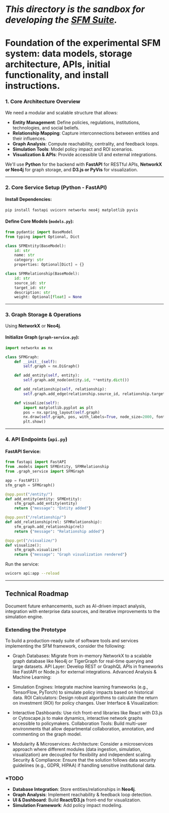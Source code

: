 # ***This directory is the sandbox for developing the [SFM Suite](./SFMSuiteDesignProposal.md).*** #
# Foundation of the experimental SFM system: data models, storage architecture, APIs, initial functionality, and install instructions.

### **1. Core Architecture Overview**
We need a modular and scalable structure that allows:
- **Entity Management**: Define policies, regulations, institutions, technologies, and social beliefs.
- **Relationship Mapping**: Capture interconnections between entities and their influences.
- **Graph Analysis**: Compute reachability, centrality, and feedback loops.
- **Simulation Tools**: Model policy impact and ROI scenarios.
- **Visualization & APIs**: Provide accessible UI and external integrations.

We'll use **Python** for the backend with **FastAPI** for RESTful APIs, **NetworkX or Neo4j** for graph storage, and **D3.js or PyVis** for visualization.

---

### **2. Core Service Setup (Python - FastAPI)**
#### Install Dependencies:
```bash
pip install fastapi uvicorn networkx neo4j matplotlib pyvis
```

#### Define Core Models (`models.py`):
```python
from pydantic import BaseModel
from typing import Optional, Dict

class SFMEntity(BaseModel):
    id: str
    name: str
    category: str
    properties: Optional[Dict] = {}

class SFMRelationship(BaseModel):
    id: str
    source_id: str
    target_id: str
    description: str
    weight: Optional[float] = None
```

---

### **3. Graph Storage & Operations**
Using **NetworkX** or **Neo4j**.

#### Initialize Graph (`graph-service.py`):
```python
import networkx as nx

class SFMGraph:
    def __init__(self):
        self.graph = nx.DiGraph()

    def add_entity(self, entity):
        self.graph.add_node(entity.id, **entity.dict())

    def add_relationship(self, relationship):
        self.graph.add_edge(relationship.source_id, relationship.target_id, **relationship.dict())

    def visualize(self):
        import matplotlib.pyplot as plt
        pos = nx.spring_layout(self.graph)
        nx.draw(self.graph, pos, with_labels=True, node_size=2000, font_size=10)
        plt.show()
```

---

### **4. API Endpoints (`api.py`)**
#### FastAPI Service:
```python
from fastapi import FastAPI
from .models import SFMEntity, SFMRelationship
from .graph_service import SFMGraph

app = FastAPI()
sfm_graph = SFMGraph()

@app.post("/entity/")
def add_entity(entity: SFMEntity):
    sfm_graph.add_entity(entity)
    return {"message": "Entity added"}

@app.post("/relationship/")
def add_relationship(rel: SFMRelationship):
    sfm_graph.add_relationship(rel)
    return {"message": "Relationship added"}

@app.get("/visualize/")
def visualize():
    sfm_graph.visualize()
    return {"message": "Graph visualization rendered"}
```

Run the service:
```bash
uvicorn api:app --reload
```

---
## Technical Roadmap
Document future enhancements, such as AI-driven impact analysis, integration with enterprise data sources, and iterative improvements to the simulation engine.

### Extending the Prototype
To build a production-ready suite of software tools and services implementing the SFM framework, consider the following:

- Graph Databases:
Migrate from in-memory NetworkX to a scalable graph database like Neo4j or TigerGraph for real-time querying and large datasets.
API Layer: Develop REST or GraphQL APIs in frameworks like FastAPI or Node.js for external integrations.
Advanced Analysis & Machine Learning:

- Simulation Engines:
Integrate machine learning frameworks (e.g., TensorFlow, PyTorch) to simulate policy impacts based on historical data.
ROI Calculators: Design robust algorithms to calculate the return on investment (ROI) for policy changes.
User Interface & Visualization:

- Interactive Dashboards:
Use rich front-end libraries like React with D3.js or Cytoscape.js to make dynamics, interactive network graphs accessible to policymakers.
Collaboration Tools: Build multi-user environments that allow departmental collaboration, annotation, and commenting on the graph model.

- Modularity & Microservices:
Architecture: Consider a microservices approach where different modules (data ingestion, simulation, visualization) are decoupled for flexibility and independent scaling.
Security & Compliance: Ensure that the solution follows data security guidelines (e.g., GDPR, HIPAA) if handling sensitive institutional data.

### ***TODO**
- **Database Integration**: Store entities/relationships in **Neo4j**.
- **Graph Analysis**: Implement reachability & feedback loop detection.
- **UI & Dashboard**: Build **React/D3.js** front-end for visualization.
- **Simulation Framework**: Add policy impact modeling.
